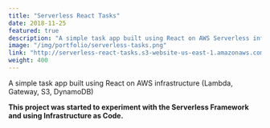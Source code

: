 ```yaml
---
title: "Serverless React Tasks"
date: 2018-11-25
featured: true
description: "A simple task app built using React on AWS Serverless infrastructure"
image: "/img/portfolio/serverless-tasks.png"
link: "http://serverless-react-tasks.s3-website-us-east-1.amazonaws.com/"
weight: 400
---
```


A simple task app built using React on AWS infrastructure (Lambda, Gateway, S3, DynamoDB)

<b>This project was started to experiment with the Serverless Framework and using Infrastructure as Code.</b>
